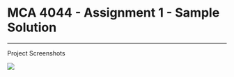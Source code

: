 # MCA 4044 - Assignment 1 - Sample Solution
___

Project Screenshots

![](https://github.com/dbc2201/MCA4044_Assignment1_EcryptApp/blob/master/screenshots/device-2019-01-29-230243.png)